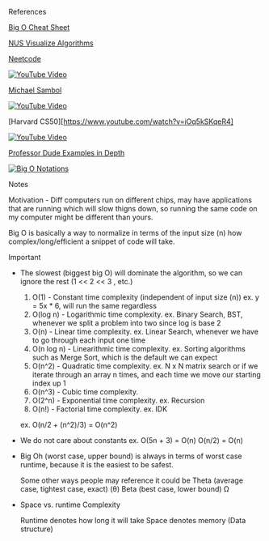References 

[Big O Cheat Sheet](https://www.bigocheatsheet.com/)

[NUS Visualize Algorithms](https://visualgo.net/en)

[Neetcode](https://www.youtube.com/watch?v=BgLTDT03QtU)

[![YouTube Video](https://img.youtube.com/vi/BgLTDT03QtU/0.jpg)](https://www.youtube.com/watch?v=BgLTDT03QtU)

[Michael Sambol](https://www.youtube.com/watch?v=__vX2sjlpXU)

[![YouTube Video](https://img.youtube.com/vi/__vX2sjlpXU/0.jpg)](https://www.youtube.com/watch?v=__vX2sjlpXU)

[Harvard CS50][https://www.youtube.com/watch?v=iOq5kSKqeR4]

[![YouTube Video](https://img.youtube.com/vi/iOq5kSKqeR4/0.jpg)](https://www.youtube.com/watch?v=iOq5kSKqeR4)

[Professor Dude Examples in Depth](https://www.youtube.com/watch?v=V6mKVRU1evU&list=PLGLfVvz_LVvReUrWr94U-ZMgjYTQ538nT)

[![Big O Notations](https://img.youtube.com/vi/V6mKVRU1evU/0.jpg)](https://www.youtube.com/watch?v=V6mKVRU1evU&list=PLGLfVvz_LVvReUrWr94U-ZMgjYTQ538nT)

Notes

Motivation - Diff computers run on different chips, may have applications that are running which will slow thigns down, so running the same code on my computer might be different than yours. 

Big O is basically a way to normalize in terms of the input size (n) how complex/long/efficient a snippet of code will take.

Important 
- The slowest (biggest big O) will dominate the algorithm, so we can ignore the rest (1 << 2 << 3 , etc.)
	1.	O(1) - Constant time complexity (independent of input size (n))
        ex. y = 5x * 6, will run the same regardless
	2.	O(log n) - Logarithmic time complexity.
        ex. Binary Search, BST, whenever we split a problem into two since log is base 2
	3.	O(n) - Linear time complexity.
        ex. Linear Search, whenever we have to go through each input one time
	4.	O(n log n) - Linearithmic time complexity.
        ex. Sorting algorithms such as Merge Sort, which is the default we can expect
	5.	O(n^2) - Quadratic time complexity.
        ex. N x N matrix search or if we iterate through an array n times, and each time we move our starting index up 1
	6.	O(n^3) - Cubic time complexity.
	7.	O(2^n) - Exponential time complexity.
        ex. Recursion
	8.	O(n!) - Factorial time complexity.
        ex. IDK

    ex. O(n/2 + (n^2)/3) = O(n^2)

- We do not care about constants
    ex. O(5n + 3) = O(n)
        O(n/2) = O(n)

- Big Oh (worst case, upper bound) is always in terms of worst case runtime, because it is the easiest to be safest. 

  Some other ways people may reference it could be 
  Theta (average case, tightest case, exact) (θ)
  Beta (best case, lower bound) Ω 

- Space vs. runtime Complexity

    Runtime denotes how long it will take 
    Space denotes memory (Data structure)
